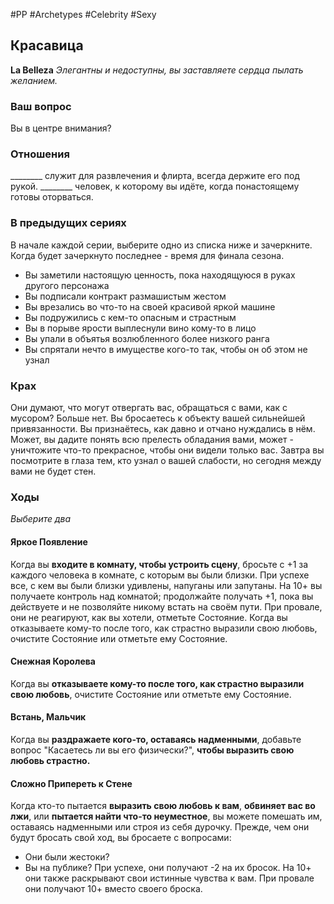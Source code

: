 #PP #Archetypes #Celebrity #Sexy 

## Красавица
**La Belleza**
*Элегантны и недоступны, вы заставляете сердца пылать желанием.*

### Ваш вопрос
Вы в центре внимания?

### Отношения
\_\_\_\_\_\_\_\_ служит для развлечения и флирта, всегда держите его под рукой. \_\_\_\_\_\_\_\_ человек, к которому вы идёте, когда понастоящему готовы оторваться.

### В предыдущих сериях
В начале каждой серии, выберите одно из списка ниже и зачеркните. Когда будет зачеркнуто последнее - время для финала сезона. 
- Вы заметили настоящую ценность, пока находящуюся в руках другого персонажа 
- Вы подписали контракт размашистым жестом 
- Вы врезались во что-то на своей красивой яркой машине 
- Вы подружились с кем-то опасным и страстным 
- Вы в порыве ярости выплеснули вино кому-то в лицо 
- Вы упали в объятья возлюбленного более низкого ранга
- Вы спрятали нечто в имуществе кого-то так, чтобы он об этом не узнал

### Крах
Они думают, что могут отвергать вас, обращаться с вами, как с мусором? Больше нет. Вы бросаетесь к объекту вашей сильнейшей привязанности. Вы признаётесь, как давно и отчано нуждались в нём. Может, вы дадите понять всю прелесть обладания вами, может - уничтожите что-то прекрасное, чтобы они видели только вас. Завтра вы посмотрите в глаза тем, кто узнал о вашей слабости, но сегодня между вами не будет стен.

### Ходы
*Выберите два*


#### Яркое Появление 
Когда вы **входите в комнату, чтобы устроить сцену**, бросьте с +1 за каждого человека в комнате, с которым вы были близки. При успехе все, с кем вы были близки удивлены, напуганы или запутаны. На 10+ вы получаете контроль над комнатой; продолжайте получать +1, пока вы действуете и не позволяйте никому встать на своём пути. При провале, они не реагируют, как вы хотели, отметьте Состояние. Когда вы отказываете кому-то после того, как страстно выразили свою любовь, очистите Состояние или отметьте ему Состояние. 

#### Снежная Королева
Когда вы **отказываете кому-то после того, как страстно выразили свою любовь**, очистите Состояние или отметьте ему Состояние.

#### Встань, Мальчик
Когда вы **раздражаете кого-то, оставаясь надменными**, добавьте вопрос "Касаетесь ли вы его физически?", **чтобы выразить свою любовь страстно.** 

#### Сложно Припереть к Стене
Когда кто-то пытается **выразить свою любовь к вам**, **обвиняет вас во лжи**, или **пытается найти что-то неуместное**, вы можете помешать им, оставаясь надменными или строя из себя дурочку. Прежде, чем они будут бросать свой ход, вы бросаете с вопросами: 
-  Они были жестоки? 
-  Вы на публике? 
При успехе, они получают -2 на их бросок. На 10+ они также раскрывают свои истинные чувства к вам. При провале они получают 10+ вместо своего броска.